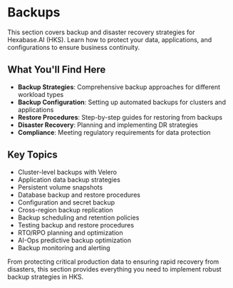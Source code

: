 # Backups

This section covers backup and disaster recovery strategies for Hexabase.AI (HKS). Learn how to protect your data, applications, and configurations to ensure business continuity.

## What You'll Find Here

- **Backup Strategies**: Comprehensive backup approaches for different workload types
- **Backup Configuration**: Setting up automated backups for clusters and applications
- **Restore Procedures**: Step-by-step guides for restoring from backups
- **Disaster Recovery**: Planning and implementing DR strategies
- **Compliance**: Meeting regulatory requirements for data protection

## Key Topics

- Cluster-level backups with Velero
- Application data backup strategies
- Persistent volume snapshots
- Database backup and restore procedures
- Configuration and secret backup
- Cross-region backup replication
- Backup scheduling and retention policies
- Testing backup and restore procedures
- RTO/RPO planning and optimization
- AI-Ops predictive backup optimization
- Backup monitoring and alerting

From protecting critical production data to ensuring rapid recovery from disasters, this section provides everything you need to implement robust backup strategies in HKS.